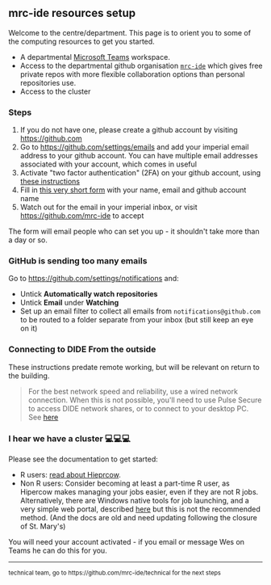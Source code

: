 ## mrc-ide resources setup

Welcome to the centre/department.  This page is to orient you to some of the computing resources to get you started.

* A departmental [Microsoft Teams](https://www.microsoft.com/en-gb/microsoft-365/microsoft-teams/group-chat-software) workspace.
* Access to the departmental github organisation [`mrc-ide`](https://github.com/mrc-ide) which gives free private repos with more flexible collaboration options than personal repositories use.
* Access to the cluster

### Steps

1. If you do not have one, please create a github account by visiting https://github.com
1. Go to https://github.com/settings/emails and add your imperial email address to your github account.  You can have multiple email addresses associated with your account, which comes in useful
1. Activate "two factor authentication" (2FA) on your github account, using [these instructions](https://docs.github.com/en/free-pro-team@latest/github/authenticating-to-github/securing-your-account-with-two-factor-authentication-2fa)
1. Fill in [this very short form](https://rich284.typeform.com/to/COq4zn) with your name, email and github account name
1. Watch out for the email in your imperial inbox, or visit https://github.com/mrc-ide to accept

The form will email people who can set you up - it shouldn't take more than a day or so.

### GitHub is sending too many emails

Go to https://github.com/settings/notifications and:

* Untick **Automatically watch repositories**
* Untick **Email** under **Watching**
* Set up an email filter to collect all emails from `notifications@github.com` to be routed to a folder separate from your inbox (but still keep an eye on it)

### Connecting to DIDE From the outside

These instructions predate remote working, but will be relevant on return to the building.

> For the best network speed and reliability, use a wired network connection. When this is not possible, you'll need to use Pulse Secure to access DIDE network shares, or to connect to your desktop PC. See [here](VPN.md)

### I hear we have a cluster :computer::computer::computer:

Please see the documentation to get started:

* R users: [read about Hieprcow](https://mrc-ide.github.io/hipercow/).
* Non R users: Consider becoming at least a part-time R user, as Hipercow makes managing  your jobs easier, even if they are not R jobs.
  Alternatively, there are Windows native tools for job launching, and a very simple web portal, described 
  [here](https://mrcdata.dide.ic.ac.uk/wiki/index.php/Cluster_Documentation) 
  but this is not the recommended method. (And the docs are old and need updating following the closure of St. Mary's)

You will need your account activated - if you email or message Wes on Teams he can do this for you.

----

<small>
technical team, go to https://github.com/mrc-ide/technical for the next steps
</small>
